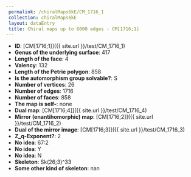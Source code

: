 ```yaml
--- 
 permalink: /chiralMaps6kE/CM_1716_1 
 collection: chiralMaps6kE
 layout: dataEntry
 title: Chiral maps up to 6000 edges - CM[1716;1]
---
```


- **ID**: [CM[1716;1]]({{ site.url }}/test/CM_1716_1)
- **Genus of the underlying surface**: 417
- **Length of the face**: 4
- **Valency**: 132
- **Length of the Petrie polygon**: 858
- **Is the automorphism group solvable?**: S
- **Number of vertices**: 26
- **Number of edges**: 1716
- **Number of faces**: 858
- **The map is self-**: none
- **Dual map**: [CM[1716;4]]({{ site.url }}/test/CM_1716_4)
- **Mirror (enantihomorphic) map**: [CM[1716;2]]({{ site.url }}/test/CM_1716_2)
- **Dual of the mirror image**: [CM[1716;3]]({{ site.url }}/test/CM_1716_3)
- **Z_q-Exponent?**: 2
- **No idea**:  67:2
- **No idea**: Y
- **No idea**: N
- **Skeleton**: Sk(26;3)^33
- **Some other kind of skeleton**: nan
